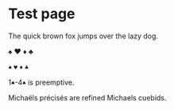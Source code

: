 Test page
=========================

The quick brown fox jumps over the lazy dog.

♠ ♥ ♦ ♣

`♠` `♥` `♦` `♣`

1`♠`-4`♠` is preemptive.

Michaëls précisés are refined Michaels cuebids.
